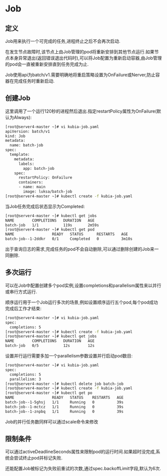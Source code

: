 # Job

## 定义

Job用来执行一个可完成的任务,进程终止之后不会再次启动.

在发生节点故障时,该节点上由Job管理的pod将重新安排到其他节点运行.如果节点本身异常退出(返回错误退出代码时),可以将Job配置为重新启动容器,由Job管理的pod会一直被重新安排直到任务完成为止.

Job使用api为batch/v1.需要明确地将重启策略设置为OnFailure或Nerver,防止容器在完成任务时重新启动.



## 创建Job

这里调用了一个运行120秒的进程然后退出.指定restartPolicy属性为OnFailure(默认为Always):

```sh
[root@server4-master ~]# vi kubia-job.yaml
apiVersion: batch/v1
kind: Job
metadata:
  name: batch-job
spec:
  template:
    metadata:
      labels:
        app: batch-job
    spec:
      restartPolicy: OnFailure
      containers:
      - name: main
        image: luksa/batch-job
[root@server4-master ~]# kubectl create -f kubia-job.yaml
```

当Job任务完成后状态显示为Completed:

```sh
[root@server4-master ~]# kubectl get jobs
NAME        COMPLETIONS   DURATION   AGE
batch-job   1/1           119s       2m59s
[root@server4-master ~]# kubectl get pod
NAME                 READY   STATUS      RESTARTS   AGE
batch-job--1-2ddkr   0/1     Completed   0          3m10s
```

出于查询日志的需求,完成任务的pod不会自动删除,可以通过删除创建的Job来一同删除.



## 多次运行

可以在Job中配置创建多个pod实例,设置completions和parallelism属性来以并行或串行方式运行.

顺序运行用于一个Job运行多次的场景,例如设置顺序运行五个pod,每个pod成功完成后工作才结束:

```sh
[root@server4-master ~]# vi kubia-job.yaml
spec:
  completions: 5
[root@server4-master ~]# kubectl create -f kubia-job.yaml
[root@server4-master ~]# kubectl get jobs
NAME        COMPLETIONS   DURATION   AGE
batch-job   0/5           12s        12s
```

设置并行运行需要多加一个parallelism参数设置并行启动pod数目:

```sh
[root@server4-master ~]# vi kubia-job.yaml
spec:
  completions: 5
  parallelism: 3
[root@server4-master ~]# kubectl delete job batch-job 
[root@server4-master ~]# kubectl create -f kubia-job.yaml
[root@server4-master ~]# kubectl get po
NAME                 READY   STATUS    RESTARTS   AGE
batch-job--1-5ghsj   1/1     Running   0          39s
batch-job--1-mctcz   1/1     Running   0          39s
batch-job--1-znpbq   1/1     Running   0          39s
```

Job的并行任务数同样可以通过scale命令来修改



## 限制条件

可以通过activeDeadlineSeconds属性来限制pod的运行时间.如果超时没完成,系统会尝试终止pod并标记失败.

还能配置Job被标记为失败前重试的次数,通过spec.backoffLimit字段,默认为6次.
